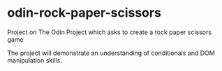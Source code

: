 # odin-rock-paper-scissors
Project on The Odin Project which asks to create a rock paper scissors game

The project will demonstrate an understanding of conditionals and DOM manipulation skills.